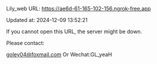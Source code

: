 Lily_web URL: https://ae6d-61-165-102-156.ngrok-free.app

Updated at: 2024-12-09 13:52:21

If you cannot open this URL, the server might be down.

Please contact: 

goley04@foxmail.com Or Wechat:GL_yeaH